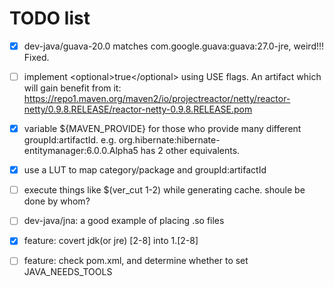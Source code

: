 # TODO list

- [x] dev-java/guava-20.0 matches com.google.guava:guava:27.0-jre, weird!!! Fixed.

- [ ] implement \<optional\>true\</optional\> using USE flags. An artifact which will gain benefit from it: https://repo1.maven.org/maven2/io/projectreactor/netty/reactor-netty/0.9.8.RELEASE/reactor-netty-0.9.8.RELEASE.pom

- [x] variable ${MAVEN\_PROVIDE} for those who provide many different groupId:artifactId. e.g. org.hibernate:hibernate-entitymanager:6.0.0.Alpha5 has 2 other equivalents.

- [x] use a LUT to map category/package and groupId:artifactId

- [ ] execute things like $(ver\_cut 1-2) while generating cache. shoule be done by whom?

- [ ] dev-java/jna: a good example of placing .so files

- [x] feature: covert jdk(or jre) [2-8] into 1.[2-8]

- [ ] feature: check pom.xml, and determine whether to set JAVA\_NEEDS\_TOOLS
